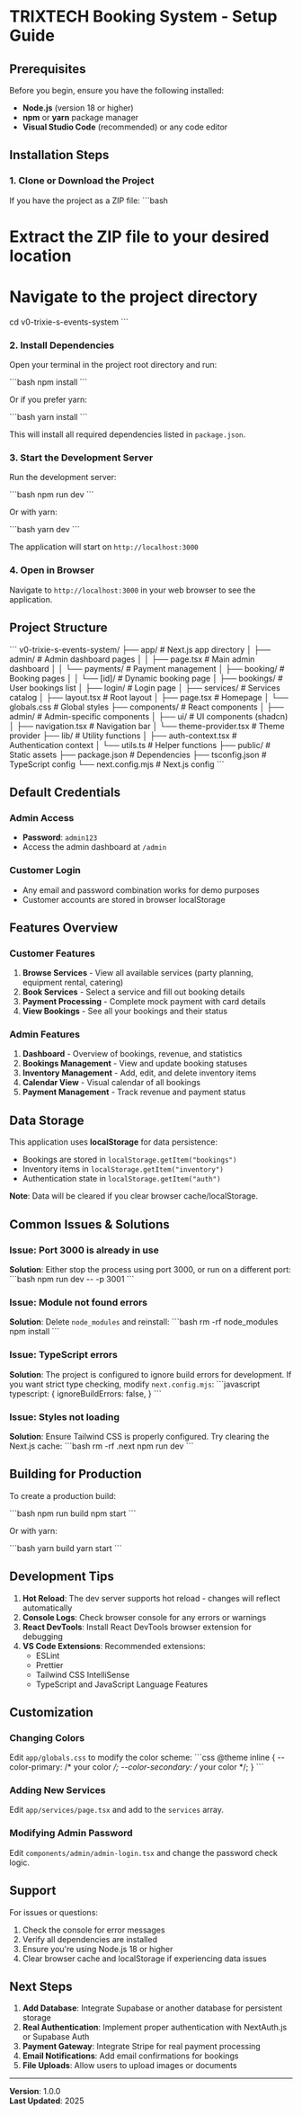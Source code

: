 # TRIXTECH Booking System - Setup Guide

## Prerequisites

Before you begin, ensure you have the following installed:
- **Node.js** (version 18 or higher)
- **npm** or **yarn** package manager
- **Visual Studio Code** (recommended) or any code editor

## Installation Steps

### 1. Clone or Download the Project

If you have the project as a ZIP file:
\`\`\`bash
# Extract the ZIP file to your desired location
# Navigate to the project directory
cd v0-trixie-s-events-system
\`\`\`

### 2. Install Dependencies

Open your terminal in the project root directory and run:

\`\`\`bash
npm install
\`\`\`

Or if you prefer yarn:

\`\`\`bash
yarn install
\`\`\`

This will install all required dependencies listed in `package.json`.

### 3. Start the Development Server

Run the development server:

\`\`\`bash
npm run dev
\`\`\`

Or with yarn:

\`\`\`bash
yarn dev
\`\`\`

The application will start on `http://localhost:3000`

### 4. Open in Browser

Navigate to `http://localhost:3000` in your web browser to see the application.

## Project Structure

\`\`\`
v0-trixie-s-events-system/
├── app/                      # Next.js app directory
│   ├── admin/               # Admin dashboard pages
│   │   ├── page.tsx        # Main admin dashboard
│   │   └── payments/       # Payment management
│   ├── booking/            # Booking pages
│   │   └── [id]/          # Dynamic booking page
│   ├── bookings/           # User bookings list
│   ├── login/              # Login page
│   ├── services/           # Services catalog
│   ├── layout.tsx          # Root layout
│   ├── page.tsx            # Homepage
│   └── globals.css         # Global styles
├── components/              # React components
│   ├── admin/              # Admin-specific components
│   ├── ui/                 # UI components (shadcn)
│   ├── navigation.tsx      # Navigation bar
│   └── theme-provider.tsx  # Theme provider
├── lib/                     # Utility functions
│   ├── auth-context.tsx    # Authentication context
│   └── utils.ts            # Helper functions
├── public/                  # Static assets
├── package.json            # Dependencies
├── tsconfig.json           # TypeScript config
└── next.config.mjs         # Next.js config
\`\`\`

## Default Credentials

### Admin Access
- **Password**: `admin123`
- Access the admin dashboard at `/admin`

### Customer Login
- Any email and password combination works for demo purposes
- Customer accounts are stored in browser localStorage

## Features Overview

### Customer Features
1. **Browse Services** - View all available services (party planning, equipment rental, catering)
2. **Book Services** - Select a service and fill out booking details
3. **Payment Processing** - Complete mock payment with card details
4. **View Bookings** - See all your bookings and their status

### Admin Features
1. **Dashboard** - Overview of bookings, revenue, and statistics
2. **Bookings Management** - View and update booking statuses
3. **Inventory Management** - Add, edit, and delete inventory items
4. **Calendar View** - Visual calendar of all bookings
5. **Payment Management** - Track revenue and payment status

## Data Storage

This application uses **localStorage** for data persistence:
- Bookings are stored in `localStorage.getItem("bookings")`
- Inventory items in `localStorage.getItem("inventory")`
- Authentication state in `localStorage.getItem("auth")`

**Note**: Data will be cleared if you clear browser cache/localStorage.

## Common Issues & Solutions

### Issue: Port 3000 is already in use
**Solution**: Either stop the process using port 3000, or run on a different port:
\`\`\`bash
npm run dev -- -p 3001
\`\`\`

### Issue: Module not found errors
**Solution**: Delete `node_modules` and reinstall:
\`\`\`bash
rm -rf node_modules
npm install
\`\`\`

### Issue: TypeScript errors
**Solution**: The project is configured to ignore build errors for development. If you want strict type checking, modify `next.config.mjs`:
\`\`\`javascript
typescript: {
  ignoreBuildErrors: false,
}
\`\`\`

### Issue: Styles not loading
**Solution**: Ensure Tailwind CSS is properly configured. Try clearing the Next.js cache:
\`\`\`bash
rm -rf .next
npm run dev
\`\`\`

## Building for Production

To create a production build:

\`\`\`bash
npm run build
npm start
\`\`\`

Or with yarn:

\`\`\`bash
yarn build
yarn start
\`\`\`

## Development Tips

1. **Hot Reload**: The dev server supports hot reload - changes will reflect automatically
2. **Console Logs**: Check browser console for any errors or warnings
3. **React DevTools**: Install React DevTools browser extension for debugging
4. **VS Code Extensions**: Recommended extensions:
   - ESLint
   - Prettier
   - Tailwind CSS IntelliSense
   - TypeScript and JavaScript Language Features

## Customization

### Changing Colors
Edit `app/globals.css` to modify the color scheme:
\`\`\`css
@theme inline {
  --color-primary: /* your color */;
  --color-secondary: /* your color */;
}
\`\`\`

### Adding New Services
Edit `app/services/page.tsx` and add to the `services` array.

### Modifying Admin Password
Edit `components/admin/admin-login.tsx` and change the password check logic.

## Support

For issues or questions:
1. Check the console for error messages
2. Verify all dependencies are installed
3. Ensure you're using Node.js 18 or higher
4. Clear browser cache and localStorage if experiencing data issues

## Next Steps

1. **Add Database**: Integrate Supabase or another database for persistent storage
2. **Real Authentication**: Implement proper authentication with NextAuth.js or Supabase Auth
3. **Payment Gateway**: Integrate Stripe for real payment processing
4. **Email Notifications**: Add email confirmations for bookings
5. **File Uploads**: Allow users to upload images or documents

---

**Version**: 1.0.0  
**Last Updated**: 2025
